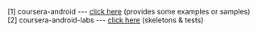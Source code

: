 [1] coursera-android --- <a href="https://github.com/ashumeow/coursera-android">click here</a> (provides some examples or samples)
<br>
[2] coursera-android-labs --- <a href="https://github.com/ashumeow/coursera-android-labs">click here</a> (skeletons & tests)
